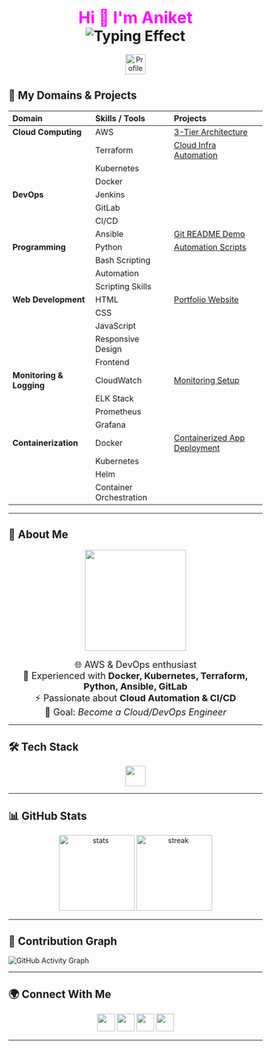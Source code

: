 <h1 align="center">
  <span style="color:#FF00FF; font-size:32px;">Hi 👋 I'm Aniket</span>
  <br>
  <img src="https://readme-typing-svg.herokuapp.com?font=Fira+Code&size=25&pause=1000&color=00FFAB,00FFFF&center=true&vCenter=true&width=700&lines=AWS+%26+DevOps+|+Cloud+%7C+CI%2FCD+%7C+Automation;Let's+Build+Something+Awesome+💻&duration=3000&repeat=true" alt="Typing Effect"/>
</h1>

<p align="center">
  <img src="https://count.getloli.com/get/@aniket?theme=neon" alt="Profile Views" height="40"/>
</p>


  <h2>💼 My Domains & Projects</h2>
</h2>

<p align="left">

| Domain                  | Skills / Tools          | Projects                                                                                     |
|:------------------------|:------------------------|:---------------------------------------------------------------------------------------------|
| **Cloud Computing**     | AWS                     | [3-Tier Architecture](https://github.com/aniket11-max/3-tire-Architech)                      |
|                         | Terraform               | [Cloud Infra Automation](https://github.com/aniket/cloud-infra-automation)                   |
|                         | Kubernetes              |                                                                                              |
|                         | Docker                  |                                                                                              |
| **DevOps**              | Jenkins                 |                                                                                              |
|                         | GitLab                  |                                                                                              |
|                         | CI/CD                   |                                                                                              |
|                         | Ansible                 | [Git README Demo](https://github.com/aniket11-max/git-redme/blob/main/git-redme.md)          |
| **Programming**         | Python                  | [Automation Scripts](https://github.com/aniket/automation-scripts)                           |
|                         | Bash Scripting          |                                                                                              |
|                         | Automation              |                                                                                              |
|                         | Scripting Skills        |                                                                                              |
| **Web Development**     | HTML                    | [Portfolio Website](https://github.com/aniket/portfolio)                                     |
|                         | CSS                     |                                                                                              |
|                         | JavaScript              |                                                                                              |
|                         | Responsive Design       |                                                                                              |
|                         | Frontend                |                                                                                              |
| **Monitoring & Logging**| CloudWatch              | [Monitoring Setup](https://github.com/aniket/monitoring-setup)                               |
|                         | ELK Stack               |                                                                                              |
|                         | Prometheus              |                                                                                              |
|                         | Grafana                 |                                                                                              |
| **Containerization**    | Docker                  | [Containerized App Deployment](https://github.com/aniket/container-deployment)               |
|                         | Kubernetes              |                                                                                              |
|                         | Helm                    |                                                                                              |
|                         | Container Orchestration |                                                                                              |


---

## 🚀 About Me  
<p align="center">
  <img src="https://cdn.dribbble.com/users/2131993/screenshots/4948736/thoughtworks-gif_dribbble.gif" width="200"/>  
  <br><br>
  <span style="font-size:18px;">🌐 AWS & DevOps enthusiast</span>  
  <br><span style="font-size:18px;">🐳 Experienced with <b>Docker, Kubernetes, Terraform, Python, Ansible, GitLab</b></span>  
  <br><span style="font-size:18px;">⚡ Passionate about <b>Cloud Automation & CI/CD</b></span>  
  <br><span style="font-size:18px;">🎯 Goal: <i>Become a Cloud/DevOps Engineer</i></span>
</p>


---

## 🛠️ Tech Stack  
<p align="center">
  <img src="https://skillicons.dev/icons?i=aws,linux,docker,kubernetes,terraform,git,github,jenkins,python,ansible,gitlab,bash&theme=dark" height="40"/>
</p>

---

## 📊 GitHub Stats  

<p align="center">
  <img src="https://github-readme-stats.vercel.app/api?username=aniket&show_icons=true&theme=radical" alt="stats" height="150"/>
  <img src="https://github-readme-streak-stats.herokuapp.com/?user=aniket&theme=radical" alt="streak" height="150"/>
</p>

---

## 🌈 Contribution Graph  
![GitHub Activity Graph](https://github-readme-activity-graph.vercel.app/graph?username=aniket&theme=react-dark&hide_border=true)

---

## 🌍 Connect With Me  

<p align="center">
<a href="https://www.linkedin.com/in/aniket-pawar-777759205?utm_source=share&utm_campaign=share_via&utm_content=profile&utm_medium=ios_app" target="_blank"><img src="https://img.shields.io/badge/LinkedIn-0A66C2?style=for-the-badge&logo=linkedin&logoColor=white" height="35"/></a>
<a href="https://www.instagram.com/er_aniket_pawar11" target="_blank"><img src="https://img.shields.io/badge/Instagram-E4405F?style=for-the-badge&logo=instagram&logoColor=white" height="35"/></a>
<a href="https://www.facebook.com/aniket.pawar" target="_blank"><img src="https://img.shields.io/badge/Facebook-1877F2?style=for-the-badge&logo=facebook&logoColor=white" height="35"/></a>
<a href="mailto:aniketpawar102030@gmail.com"><img src="https://img.shields.io/badge/Gmail-D14836?style=for-the-badge&logo=gmail&logoColor=white" height="35"/></a>
</p>

---




